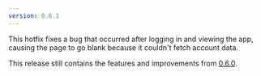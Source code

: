 ```yaml
---
version: 0.6.1
---
```

This hotfix fixes a bug that occurred after logging in and viewing the app, causing the page to go blank because it couldn't fetch account data.

This release still contains the features and improvements from [0.6.0](https://hyperspace.marquiskurt.net/2019/03/09/notes.html).